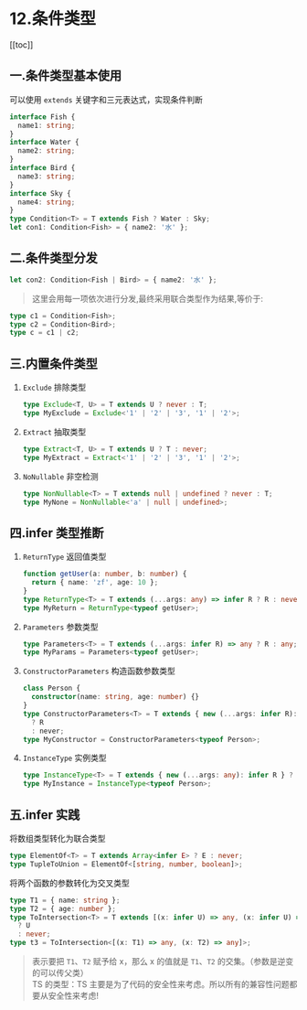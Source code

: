 # 12.条件类型

[[toc]]

## 一.条件类型基本使用

可以使用 `extends` 关键字和三元表达式，实现条件判断

```ts
interface Fish {
  name1: string;
}
interface Water {
  name2: string;
}
interface Bird {
  name3: string;
}
interface Sky {
  name4: string;
}
type Condition<T> = T extends Fish ? Water : Sky;
let con1: Condition<Fish> = { name2: '水' };
```

## 二.条件类型分发

```ts
let con2: Condition<Fish | Bird> = { name2: '水' };
```

> 这里会用每一项依次进行分发,最终采用联合类型作为结果,等价于:

```ts
type c1 = Condition<Fish>;
type c2 = Condition<Bird>;
type c = c1 | c2;
```

## 三.内置条件类型

1. `Exclude` 排除类型
   ```ts
   type Exclude<T, U> = T extends U ? never : T;
   type MyExclude = Exclude<'1' | '2' | '3', '1' | '2'>;
   ```
2. `Extract` 抽取类型
   ```ts
   type Extract<T, U> = T extends U ? T : never;
   type MyExtract = Extract<'1' | '2' | '3', '1' | '2'>;
   ```
3. `NoNullable` 非空检测
   ```ts
   type NonNullable<T> = T extends null | undefined ? never : T;
   type MyNone = NonNullable<'a' | null | undefined>;
   ```

## 四.infer 类型推断

1. `ReturnType` 返回值类型
   ```ts
   function getUser(a: number, b: number) {
     return { name: 'zf', age: 10 };
   }
   type ReturnType<T> = T extends (...args: any) => infer R ? R : never;
   type MyReturn = ReturnType<typeof getUser>;
   ```
2. `Parameters` 参数类型
   ```ts
   type Parameters<T> = T extends (...args: infer R) => any ? R : any;
   type MyParams = Parameters<typeof getUser>;
   ```
3. `ConstructorParameters` 构造函数参数类型
   ```ts
   class Person {
     constructor(name: string, age: number) {}
   }
   type ConstructorParameters<T> = T extends { new (...args: infer R): any }
     ? R
     : never;
   type MyConstructor = ConstructorParameters<typeof Person>;
   ```
4. `InstanceType` 实例类型
   ```ts
   type InstanceType<T> = T extends { new (...args: any): infer R } ? R : any;
   type MyInstance = InstanceType<typeof Person>;
   ```

## 五.infer 实践

将数组类型转化为联合类型

```ts
type ElementOf<T> = T extends Array<infer E> ? E : never;
type TupleToUnion = ElementOf<[string, number, boolean]>;
```

将两个函数的参数转化为交叉类型

```ts
type T1 = { name: string };
type T2 = { age: number };
type ToIntersection<T> = T extends [(x: infer U) => any, (x: infer U) => any]
  ? U
  : never;
type t3 = ToIntersection<[(x: T1) => any, (x: T2) => any]>;
```

> 表示要把 `T1`、`T2` 赋予给 x，那么 x 的值就是 `T1`、`T2` 的交集。（参数是逆变的可以传父类）  
> TS 的类型：TS 主要是为了代码的安全性来考虑。所以所有的兼容性问题都要从安全性来考虑!
